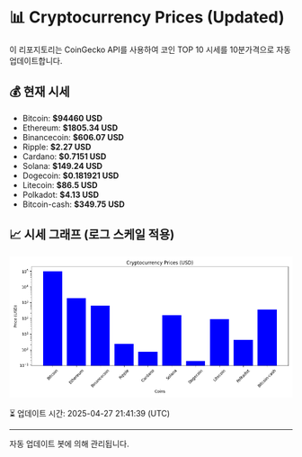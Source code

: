 
# 📊 Cryptocurrency Prices (Updated)

이 리포지토리는 CoinGecko API를 사용하여 코인 TOP 10 시세를 10분가격으로 자동 업데이트합니다.

## 💰 현재 시세
- Bitcoin: **$94460 USD**
- Ethereum: **$1805.34 USD**
- Binancecoin: **$606.07 USD**
- Ripple: **$2.27 USD**
- Cardano: **$0.7151 USD**
- Solana: **$149.24 USD**
- Dogecoin: **$0.181921 USD**
- Litecoin: **$86.5 USD**
- Polkadot: **$4.13 USD**
- Bitcoin-cash: **$349.75 USD**

## 📈 시세 그래프 (로그 스케일 적용)
![Crypto Prices](crypto_prices.png)

⏳ 업데이트 시간: 2025-04-27 21:41:39 (UTC)

---
자동 업데이트 봇에 의해 관리됩니다.
